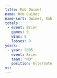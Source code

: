 ```yaml
---
title: Rob Ouimet
name: Rob Ouimet
name-sort: Ouimet, Rob
totals:
 - event: Brier
   games: 0
   wins: 0
   losses: 0
years:
 - year: 2005
   event: Brier
   team: "NO"
   position: Alternate
vs:
---
```

